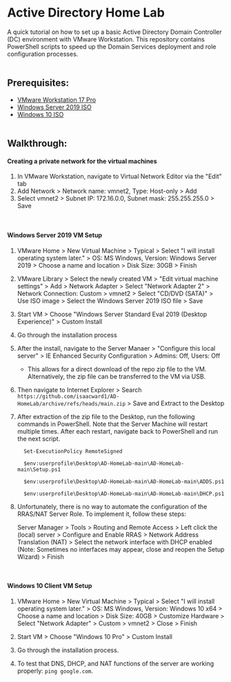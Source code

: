 <h1>Active Directory Home Lab</h1>
A quick tutorial on how to set up a basic Active Directory Domain Controller (DC) environment with VMware Workstation. This repository contains PowerShell scripts to speed up the Domain Services deployment and role configuration processes.
<br><br>


<h2>Prerequisites:</h2>

- [VMware Workstation 17 Pro](https://support.broadcom.com/group/ecx/productdownloads?subfamily=VMware%20Workstation%20Pro)
- [Windows Server 2019 ISO](https://www.microsoft.com/en-us/evalcenter/download-windows-server-2019)
- [Windows 10 ISO](https://www.microsoft.com/en-us/software-download/windows10ISO)
<br><br>

<h2>Walkthrough:</h2>

<h4>Creating a private network for the virtual machines </h4>  

1. In VMware Workstation, navigate to Virtual Network Editor via the "Edit" tab
2. Add Network  >  Network name: vmnet2, Type: Host-only  >  Add
3. Select vmnet2  >  Subnet IP: 172.16.0.0, Subnet mask: 255.255.255.0  >  Save

<br>

<h4>Windows Server 2019 VM Setup </h4>

1. VMware Home  >  New Virtual Machine  >  Typical  >  Select "I will install operating system later."  >  OS: MS Windows, Version: Windows Server 2019  > 
Choose a name and location  >  Disk Size: 30GB  >  Finish
2. VMware Library  >  Select the newly created VM  >  "Edit virtual machine settings"  >  Add  >  Network Adapter  >  Select "Network Adapter 2"  >  Network Connection: Custom  >  vmnet2  >  Select "CD/DVD (SATA)"  >  Use ISO image  >  Select the Windows Server 2019 ISO file  >  Save
3. Start VM  >  Choose "Windows Server Standard Eval 2019 (Desktop Experience)"  >  Custom Install
4. Go through the installation process
5. After the install, navigate to the Server Manaer  >  "Configure this local server"  >  IE Enhanced Security Configuration  >  Admins: Off, Users: Off
   * This allows for a direct download of the repo zip file to the VM. Alternatively, the zip file can be transferred to the VM via USB.
6. Then navigate to Internet Explorer  >  Search `https://github.com/isaacward1/AD-HomeLab/archive/refs/heads/main.zip`  >  Save and Extract to the Desktop

7. After extraction of the zip file to the Desktop, run the following commands in PowerShell. Note that the Server Machine will restart multiple times. After each restart, navigate back to PowerShell and run the next script.

         Set-ExecutionPolicy RemoteSigned
         
         $env:userprofile\Desktop\AD-HomeLab-main\AD-HomeLab-main\Setup.ps1
         
         $env:userprofile\Desktop\AD-HomeLab-main\AD-HomeLab-main\ADDS.ps1

         $env:userprofile\Desktop\AD-HomeLab-main\AD-HomeLab-main\DHCP.ps1
   
8. Unfortunately, there is no way to automate the configuration of the RRAS/NAT Server Role. To implement it, follow these steps:

   Server Manager  >  Tools >  Routing and Remote Access  >  Left click the (local) server > Configure and Enable RRAS  >  Network Address Translation (NAT) > Select the network interface with DHCP enabled (Note: Sometimes no interfaces may appear, close and reopen the Setup Wizard) > Finish

<br>

<h4>Windows 10 Client VM Setup </h4>

1. VMware Home  >  New Virtual Machine  >  Typical  >  Select "I will install operating system later."   >  OS: MS Windows, Version: Windows 10 x64  >  Choose a name and location  >  Disk Size: 40GB  >  Customize Hardware  >  Select "Network Adapter"  >  Custom  >  vmnet2  >  Close  >  Finish
2. Start VM  >  Choose "Windows 10 Pro"  >  Custom Install
 
3. Go through the installation process.
4. To test that DNS, DHCP, and NAT functions of the server are working properly: `ping google.com`.


